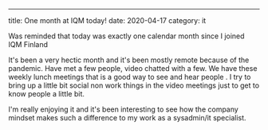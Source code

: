 ---
title: One month at IQM today!
date: 2020-04-17
category: it

Was reminded that today was exactly one calendar month since I joined IQM Finland

It's been a very hectic month and it's been mostly remote because of the pandemic. Have met a few people, video chatted with a few. We have these weekly lunch meetings that is a good way to see and hear people . I try to bring up a little bit social non work things in the video meetings just to get to know people a little bit.

I'm really enjoying it and it's been interesting to see how the company mindset makes such a difference to my work as a sysadmin/it specialist.
